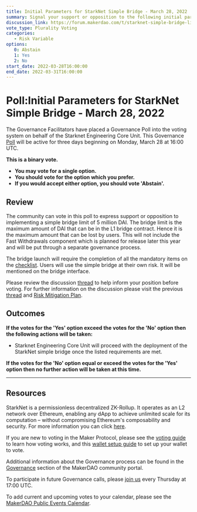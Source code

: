 ```yaml
---
title: Initial Parameters for StarkNet Simple Bridge - March 28, 2022
summary: Signal your support or opposition to the following initial parameters, designed for the deployment of StarkNet Simple Bridge.
discussion_link: https://forum.makerdao.com/t/starknet-simple-bridge-limit-poll-risk-assessment-mitigation/14158
vote_type: Plurality Voting
categories:
   - Risk Variable
options:
   0: Abstain
   1: Yes
   2: No
start_date: 2022-03-28T16:00:00
end_date: 2022-03-31T16:00:00
---
```

# Poll:Initial Parameters for StarkNet Simple Bridge - March 28, 2022

The Governance Facilitators have placed a Governance Poll into the voting system on behalf of the Starknet Engineering Core Unit. This Governance [Poll](https://community-development.makerdao.com/en/learn/governance/on-chain-gov) will be active for three days beginning on Monday, March 28 at 16:00 UTC.

**This is a binary vote.** 
- **You may vote for a single option.** 
- **You should vote for the option which you prefer.**
- **If you would accept either option, you should vote 'Abstain'.**

## Review
The community can vote in this poll to express support or opposition to implementing a simple bridge limit of 5 million DAI. The bridge limit is the maximum amount of DAI that can be in the L1 bridge contract. Hence it is the maximum amount that can be lost by users. This will not include the Fast Withdrawals component which is planned for release later this year and will be put through a separate governance process.

The bridge launch will require the completion of all the mandatory items on the [checklist](https://docs.google.com/spreadsheets/d/1lg4LFQCW7x4bcR8gEgHoE7DB2rqa4GA4DPSUdMOgBsI/edit#gid=718243816).
Users will use the simple bridge at their own risk. It will be mentioned on the bridge interface.

Please review the discussion [thread](https://forum.makerdao.com/t/starknet-simple-bridge-limit-poll-risk-assessment-mitigation/14158) to help inform your position before voting. For further information on the discussion please visit the previous [thread](https://forum.makerdao.com/t/starknet-dai-bridge-and-starknet-platform-technical-risk-assessment/13950) and [Risk Mitigation Plan](https://docs.google.com/spreadsheets/d/1aByYNfjz1m7o9jyiIhHq-G6OEKq--wu0eoQXzVgc4XE/edit#gid=0). 

## Outcomes

**If the votes for the 'Yes' option exceed the votes for the 'No' option then the following actions will be taken:**
* Starknet Engineering Core Unit will proceed with the deployment of the StarkNet simple bridge once the listed requirements are met.

**If the votes for the 'No' option equal or exceed the votes for the 'Yes' option then no further action will be taken at this time.**

---

## Resources

StarkNet is a permissionless decentralized ZK-Rollup. It operates as an L2 network over Ethereum, enabling any dApp to achieve unlimited scale for its computation – without compromising Ethereum's composability and security. For more information you can click [here](https://starknet.io/).

If you are new to voting in the Maker Protocol, please see the [voting guide](https://community-development.makerdao.com/en/learn/governance/how-voting-works/) to learn how voting works, and this [wallet setup guide](https://community-development.makerdao.com/en/learn/governance/voting-setup/) to set up your wallet to vote.

Additional information about the Governance process can be found in the [Governance](https://community-development.makerdao.com/en/learn/governance) section of the MakerDAO community portal.

To participate in future Governance calls, please [join us](https://github.com/makerdao/community/tree/master/governance/governance-and-risk-meetings) every Thursday at 17:00 UTC.

To add current and upcoming votes to your calendar, please see the [MakerDAO Public Events Calendar](https://calendar.google.com/calendar/embed?src=makerdao.com_3efhm2ghipksegl009ktniomdk%40group.calendar.google.com&ctz=UTC&mode=week&showCalendars=0&showPrint=0).
